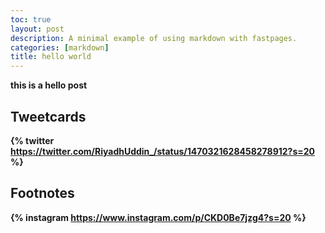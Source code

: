 ```yaml
---
toc: true
layout: post
description: A minimal example of using markdown with fastpages.
categories: [markdown]
title: hello world
---
```

<b> this is a hello post

## Tweetcards

{% twitter https://twitter.com/RiyadhUddin_/status/1470321628458278912?s=20 %}

## Footnotes


{% instagram https://www.instagram.com/p/CKD0Be7jzg4?s=20 %}
[^1]: This is the footnote.
